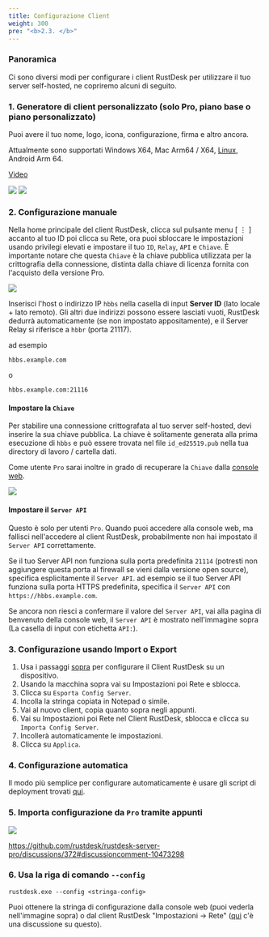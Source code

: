 ```yaml
---
title: Configurazione Client
weight: 300
pre: "<b>2.3. </b>"
---
```


### Panoramica

Ci sono diversi modi per configurare i client RustDesk per utilizzare il tuo server self-hosted, ne copriremo alcuni di seguito.

### 1. Generatore di client personalizzato (solo Pro, piano base o piano personalizzato)

Puoi avere il tuo nome, logo, icona, configurazione, firma e altro ancora.

Attualmente sono supportati Windows X64, Mac Arm64 / X64, [Linux](https://twitter.com/rustdesk/status/1788905463678951787), Android Arm 64.

[Video](https://twitter.com/rustdesk/status/1769171628426944539)

![](images/custom-client-qs.png)
![](images/web_console_custom_client_config.jpeg)

### 2. Configurazione manuale

Nella home principale del client RustDesk, clicca sul pulsante menu [ &#8942; ] accanto al tuo ID poi clicca su Rete, ora puoi sbloccare le impostazioni usando privilegi elevati e impostare il tuo `ID`, `Relay`, `API` e `Chiave`. È importante notare che questa `Chiave` è la chiave pubblica utilizzata per la crittografia della connessione, distinta dalla chiave di licenza fornita con l'acquisto della versione Pro.

![](/docs/en/self-host/client-configuration/images/network-config.png)

Inserisci l'host o indirizzo IP `hbbs` nella casella di input **Server ID** (lato locale + lato remoto). Gli altri due indirizzi possono essere lasciati vuoti, RustDesk dedurrà automaticamente (se non impostato appositamente), e il Server Relay si riferisce a `hbbr` (porta 21117).

ad esempio

```nolang
hbbs.example.com
```

o

```nolang
hbbs.example.com:21116
```

#### Impostare la `Chiave`

Per stabilire una connessione crittografata al tuo server self-hosted, devi inserire la sua chiave pubblica. La chiave è solitamente generata alla prima esecuzione di `hbbs` e può essere trovata nel file `id_ed25519.pub` nella tua directory di lavoro / cartella dati.

Come utente `Pro` sarai inoltre in grado di recuperare la `Chiave` dalla [console web](https://rustdesk.com/docs/en/self-host/rustdesk-server-pro/console/).

![](/docs/en/self-host/rustdesk-server-pro/console/images/console-home.png?v2)

#### Impostare il `Server API`

Questo è solo per utenti `Pro`. Quando puoi accedere alla console web, ma fallisci nell'accedere al client RustDesk, probabilmente non hai impostato il `Server API` correttamente.

Se il tuo Server API non funziona sulla porta predefinita `21114` (potresti non aggiungere questa porta al firewall se vieni dalla versione open source), specifica esplicitamente il `Server API`.
ad esempio se il tuo Server API funziona sulla porta HTTPS predefinita, specifica il `Server API` con `https://hbbs.example.com`.

Se ancora non riesci a confermare il valore del `Server API`, vai alla pagina di benvenuto della console web, il `Server API` è mostrato nell'immagine sopra (La casella di input con etichetta `API:`).

### 3. Configurazione usando Import o Export

1. Usa i passaggi [sopra](https://rustdesk.com/docs/en/self-host/client-configuration/#manual-config) per configurare il Client RustDesk su un dispositivo.
2. Usando la macchina sopra vai su Impostazioni poi Rete e sblocca.
3. Clicca su `Esporta Config Server`.
4. Incolla la stringa copiata in Notepad o simile.
5. Vai al nuovo client, copia quanto sopra negli appunti.
6. Vai su Impostazioni poi Rete nel Client RustDesk, sblocca e clicca su `Importa Config Server`.
7. Incollerà automaticamente le impostazioni.
8. Clicca su `Applica`.

### 4. Configurazione automatica

Il modo più semplice per configurare automaticamente è usare gli script di deployment trovati [qui](https://rustdesk.com/docs/en/self-host/client-deployment/).

### 5. Importa configurazione da `Pro` tramite appunti

![](/docs/en/self-host/rustdesk-server-pro/console/images/console-home.png?v2)

https://github.com/rustdesk/rustdesk-server-pro/discussions/372#discussioncomment-10473298

### 6. Usa la riga di comando `--config`
`rustdesk.exe --config <stringa-config>`

Puoi ottenere la stringa di configurazione dalla console web (puoi vederla nell'immagine sopra) o dal client RustDesk "Impostazioni → Rete" ([qui](https://github.com/rustdesk/rustdesk/discussions/7118) c'è una discussione su questo).